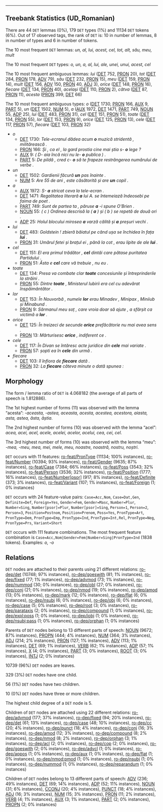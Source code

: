 

--------------------------------------------------------------------------------

## Treebank Statistics (UD_Romanian)

There are 44 `DET` lemmas (0%), 179 `DET` types (1%) and 11134 `DET` tokens (6%).
Out of 17 observed tags, the rank of `DET` is: 10 in number of lemmas, 8 in number of types and 6 in number of tokens.

The 10 most frequent `DET` lemmas: <em>un, al, lui, acest, cel, tot, alt, său, meu, mult</em>

The 10 most frequent `DET` types:  <em>o, un, a, al, lui, ale, unei, unui, acest, cel</em>

The 10 most frequent ambiguous lemmas: <em>lui</em> ([DET]() 752, [PRON]() 20), <em>tot</em> ([DET]() 284, [PRON]() 178, [ADV]() 79), <em>său</em> ([DET]() 232, [PRON]() 15), <em>meu</em> ([DET]() 159, [PRON]() 14), <em>mult</em> ([DET]() 156, [ADV]() 150, [PRON]() 40, [ADJ]() 3), <em>orice</em> ([DET]() 148, [PRON]() 16), <em>fiecare</em> ([DET]() 134, [PRON]() 40), <em>același</em> ([DET]() 110, [PRON]() 2), <em>câtva</em> ([DET]() 87, [PRON]() 11), <em>acesta</em> ([PRON]() 399, [DET]() 66)

The 10 most frequent ambiguous types:  <em>o</em> ([DET]() 1730, [PRON]() 166, [AUX]() 9, [PART]() 5), <em>un</em> ([DET]() 1502, [NUM]() 5), <em>a</em> ([AUX]() 1972, [DET]() 1471, [PART]() 749, [NOUN]() 55, [ADP]() 25), <em>lui</em> ([DET]() 483, [PRON]() 31), <em>cel</em> ([DET]() 151, [PRON]() 51), <em>toate</em> ([DET]() 134, [PRON]() 55), <em>lor</em> ([DET]() 153, [PRON]() 9), <em>orice</em> ([DET]() 125, [PRON]() 13), <em>cele</em> ([DET]() 117, [PRON]() 57), <em>fiecare</em> ([DET]() 103, [PRON]() 32)


* <em>o</em>
  * [DET]() 1730: <em>Tele-ecranul dădea acum <b>o</b> muzică stridentă , militărească .</em>
  * [PRON]() 166: <em>Și , ca el , la gard prostia cine mai știa s- <b>o</b> lege ?</em>
  * [AUX]() 9: <em>( D- aia încă nici nu le- <b>o</b> publica ) .</em>
  * [PART]() 5: <em>De pildă , cred c- <b>o</b> să te frapeze restrângerea numărului de verbe .</em>
* <em>un</em>
  * [DET]() 1502: <em>Gardienii făcură <b>un</b> pas înainte .</em>
  * [NUM]() 5: <em>Are 55 de ani , este căsătorită și are <b>un</b> copil .</em>
* <em>a</em>
  * [AUX]() 1972: <em>S- <b>a</b> stricat ceva la tele-ecran .</em>
  * [DET]() 1471: <em>Regalitatea literară <b>a</b> lui A. se întemeiază îndeosebi pe faima de poet .</em>
  * [PART]() 749: <em>Sunt de partea ta , păruse <b>a</b> -i spune O'Brien .</em>
  * [NOUN]() 55: <em>( c ) Ordinea descrisă la ( <b>a</b> ) și ( b ) se repetă de două ori .</em>
  * [ADP]() 25: <em>Holul blocului mirosea <b>a</b> varză călită și <b>a</b> preșuri vechi .</em>
* <em>lui</em>
  * [DET]() 483: <em>Goldstein ! zbieră băiatul pe când ușa se închidea în fața <b>lui</b> .</em>
  * [PRON]() 31: <em>Umărul fetei și brațul ei , până la cot , erau lipite de ale <b>lui</b> .</em>
* <em>cel</em>
  * [DET]() 151: <em>El era primul trădător , <b>cel</b> dintâi care pătase puritatea Partidului .</em>
  * [PRON]() 51: <em>Ăsta e <b>cel</b> care vă trebuie , nu eu .</em>
* <em>toate</em>
  * [DET]() 134: <em>Presa va combate clar <b>toate</b> concesiunile și întreprinderile la străini .</em>
  * [PRON]() 55: <em>Dintre <b>toate</b> , Ministerul Iubirii era cel cu adevărat înspăimântător .</em>
* <em>lor</em>
  * [DET]() 153: <em>În Nouvorbă , numele <b>lor</b> erau Minadev , Minipax , Miniiub și Minabund .</em>
  * [PRON]() 9: <em>Sărmanul meu soț , care vroia doar să ajute , a sfârșit ca victimă a <b>lor</b> .</em>
* <em>orice</em>
  * [DET]() 125: <em>În treizeci de secunde <b>orice</b> prefăcătorie nu mai avea sens .</em>
  * [PRON]() 13: <em>Mărturisesc <b>orice</b> , indiferent ce .</em>
* <em>cele</em>
  * [DET]() 117: <em>În Divan se întăresc acte juridice din <b>cele</b> mai variate .</em>
  * [PRON]() 57: <em>șopti ea în <b>cele</b> din urmă .</em>
* <em>fiecare</em>
  * [DET]() 103: <em>îl înfiora de <b>fiecare</b> dată .</em>
  * [PRON]() 32: <em>La <b>fiecare</b> câteva minute o dată spunea :</em>

## Morphology

The form / lemma ratio of `DET` is 4.068182 (the average of all parts of speech is 1.812886).

The 1st highest number of forms (11) was observed with the lemma “acesta”: <em>-aceasta, -astea, aceasta, acesta, acestea, acestora, aiasta, asta, astea, ăsta, ăștia</em>.

The 2nd highest number of forms (10) was observed with the lemma “acel”: <em>acea, acei, acel, acele, acelei, acelor, acelui, cea, cei, cel</em>.

The 3rd highest number of forms (10) was observed with the lemma “meu”: <em>-mea, -meu, mea, mei, mele, meu, noastre, noastră, nostru, noștri</em>.

`DET` occurs with 11 features: [ro-feat/PronType]() (11134; 100% instances), [ro-feat/Number]() (10394; 93% instances), [ro-feat/Gender]() (9635; 87% instances), [ro-feat/Case]() (7384; 66% instances), [ro-feat/Poss]() (3543; 32% instances), [ro-feat/Person]() (3536; 32% instances), [ro-feat/Position]() (1777; 16% instances), [ro-feat/Number[psor]]() (917; 8% instances), [ro-feat/Definite]() (373; 3% instances), [ro-feat/Variant]() (107; 1% instances), [ro-feat/Foreign]() (1; 0% instances)

`DET` occurs with 24 feature-value pairs: `Case=Acc,Nom`, `Case=Dat,Gen`, `Definite=Def`, `Foreign=Yes`, `Gender=Fem`, `Gender=Masc`, `Number=Plur`, `Number=Sing`, `Number[psor]=Plur`, `Number[psor]=Sing`, `Person=1`, `Person=2`, `Person=3`, `Position=Postnom`, `Position=Prenom`, `Poss=Yes`, `PronType=Art`, `PronType=Dem`, `PronType=Emp`, `PronType=Ind`, `PronType=Int,Rel`, `PronType=Neg`, `PronType=Prs`, `Variant=Short`

`DET` occurs with 111 feature combinations.
The most frequent feature combination is `Case=Acc,Nom|Gender=Fem|Number=Sing|PronType=Ind` (1838 tokens).
Examples: <em>o, -o</em>


## Relations

`DET` nodes are attached to their parents using 21 different relations: [ro-dep/det]() (10748; 97% instances), [ro-dep/goeswith]() (81; 1% instances), [ro-dep/fixed]() (77; 1% instances), [ro-dep/advmod]() (73; 1% instances), [ro-dep/nummod]() (30; 0% instances), [ro-dep/obl]() (27; 0% instances), [ro-dep/conj]() (21; 0% instances), [ro-dep/nmod]() (19; 0% instances), [ro-dep/amod]() (13; 0% instances), [ro-dep/mark]() (12; 0% instances), [ro-dep/flat]() (6; 0% instances), [ro-dep/nsubj]() (6; 0% instances), [ro-dep/obj]() (6; 0% instances), [ro-dep/case]() (5; 0% instances), [ro-dep/root]() (3; 0% instances), [ro-dep/parataxis]() (2; 0% instances), [ro-dep/compound]() (1; 0% instances), [ro-dep/expl:poss]() (1; 0% instances), [ro-dep/iobj]() (1; 0% instances), [ro-dep/nsubj:pass]() (1; 0% instances), [ro-dep/orphan]() (1; 0% instances)

Parents of `DET` nodes belong to 13 different parts of speech: [NOUN]() (9672; 87% instances), [PROPN]() (444; 4% instances), [NUM]() (364; 3% instances), [ADJ]() (214; 2% instances), [PRON]() (127; 1% instances), [ADV]() (113; 1% instances), [DET]() (69; 1% instances), [VERB]() (62; 1% instances), [ADP]() (57; 1% instances), [X]() (4; 0% instances), [PART]() (3; 0% instances), [ROOT]() (3; 0% instances), [INTJ]() (2; 0% instances)

10739 (96%) `DET` nodes are leaves.

329 (3%) `DET` nodes have one child.

56 (1%) `DET` nodes have two children.

10 (0%) `DET` nodes have three or more children.

The highest child degree of a `DET` node is 5.

Children of `DET` nodes are attached using 22 different relations: [ro-dep/advmod]() (177; 37% instances), [ro-dep/fixed]() (94; 20% instances), [ro-dep/det]() (61; 13% instances), [ro-dep/case]() (48; 10% instances), [ro-dep/cc]() (20; 4% instances), [ro-dep/punct]() (18; 4% instances), [ro-dep/conj]() (16; 3% instances), [ro-dep/amod]() (12; 3% instances), [ro-dep/compound]() (8; 2% instances), [ro-dep/nmod]() (8; 2% instances), [ro-dep/orphan]() (3; 1% instances), [ro-dep/acl]() (2; 0% instances), [ro-dep/cop]() (2; 0% instances), [ro-dep/goeswith]() (2; 0% instances), [ro-dep/advcl]() (1; 0% instances), [ro-dep/appos]() (1; 0% instances), [ro-dep/aux]() (1; 0% instances), [ro-dep/flat]() (1; 0% instances), [ro-dep/nmod:pmod]() (1; 0% instances), [ro-dep/nsubj]() (1; 0% instances), [ro-dep/nummod]() (1; 0% instances), [ro-dep/reparandum]() (1; 0% instances)

Children of `DET` nodes belong to 13 different parts of speech: [ADV]() (236; 49% instances), [DET]() (69; 14% instances), [ADP]() (52; 11% instances), [NOUN]() (31; 6% instances), [CCONJ]() (20; 4% instances), [PUNCT]() (18; 4% instances), [ADJ]() (16; 3% instances), [NUM]() (15; 3% instances), [PRON]() (11; 2% instances), [VERB]() (4; 1% instances), [AUX]() (3; 1% instances), [PART]() (2; 0% instances), [PROPN]() (2; 0% instances)

